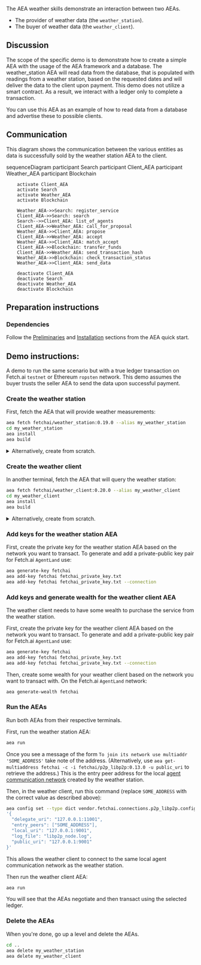 The AEA weather skills demonstrate an interaction between two AEAs.

* The provider of weather data (the `weather_station`).
* The buyer of weather data (the `weather_client`).

## Discussion

The scope of the specific demo is to demonstrate how to create a simple AEA with the usage of the AEA framework and a database. The weather_station AEA
will read data from the database, that is populated with readings from a weather station, based on the requested dates and will deliver the data to the client upon payment.
This demo does not utilize a smart contract. As a result, we interact with a ledger only to complete a transaction.

You can use this AEA as an example of how to read data from a database and advertise these to possible clients.  

## Communication

This diagram shows the communication between the various entities as data is successfully sold by the weather station AEA to the client. 

<div class="mermaid">
    sequenceDiagram
        participant Search
        participant Client_AEA
        participant Weather_AEA
        participant Blockchain
    
        activate Client_AEA
        activate Search
        activate Weather_AEA
        activate Blockchain
        
        Weather_AEA->>Search: register_service
        Client_AEA->>Search: search
        Search-->>Client_AEA: list_of_agents
        Client_AEA->>Weather_AEA: call_for_proposal
        Weather_AEA->>Client_AEA: propose
        Client_AEA->>Weather_AEA: accept
        Weather_AEA->>Client_AEA: match_accept
        Client_AEA->>Blockchain: transfer_funds
        Client_AEA->>Weather_AEA: send_transaction_hash
        Weather_AEA->>Blockchain: check_transaction_status
        Weather_AEA->>Client_AEA: send_data
        
        deactivate Client_AEA
        deactivate Search
        deactivate Weather_AEA
        deactivate Blockchain
       
</div>

## Preparation instructions

### Dependencies

Follow the <a href="../quickstart/#preliminaries">Preliminaries</a> and <a href="../quickstart/#installation">Installation</a> sections from the AEA quick start.

## Demo instructions:

A demo to run the same scenario but with a true ledger transaction on Fetch.ai `testnet` or Ethereum `ropsten` network. This demo assumes the buyer
trusts the seller AEA to send the data upon successful payment.

### Create the weather station

First, fetch the AEA that will provide weather measurements:
``` bash
aea fetch fetchai/weather_station:0.19.0 --alias my_weather_station
cd my_weather_station
aea install
aea build
```

<details><summary>Alternatively, create from scratch.</summary>
<p>

The following steps create the weather station from scratch:
``` bash
aea create my_weather_station
cd my_weather_station
aea add connection fetchai/p2p_libp2p:0.13.0
aea add connection fetchai/soef:0.14.0
aea add connection fetchai/ledger:0.11.0
aea add skill fetchai/weather_station:0.17.0
aea install
aea build
aea config set agent.default_connection fetchai/p2p_libp2p:0.13.0
aea config set --type dict agent.default_routing \
'{
  "fetchai/ledger_api:0.8.0": "fetchai/ledger:0.11.0",
  "fetchai/oef_search:0.11.0": "fetchai/soef:0.14.0"
}'
```

</p>
</details>


### Create the weather client

In another terminal, fetch the AEA that will query the weather station:
``` bash
aea fetch fetchai/weather_client:0.20.0 --alias my_weather_client
cd my_weather_client
aea install
aea build
```

<details><summary>Alternatively, create from scratch.</summary>
<p>

The following steps create the weather client from scratch:
``` bash
aea create my_weather_client
cd my_weather_client
aea add connection fetchai/p2p_libp2p:0.13.0
aea add connection fetchai/soef:0.14.0
aea add connection fetchai/ledger:0.11.0
aea add skill fetchai/weather_client:0.17.0
aea install
aea build
aea config set agent.default_connection fetchai/p2p_libp2p:0.13.0
aea config set --type dict agent.default_routing \
'{
  "fetchai/ledger_api:0.8.0": "fetchai/ledger:0.11.0",
  "fetchai/oef_search:0.11.0": "fetchai/soef:0.14.0"
}'
```

</p>
</details>


### Add keys for the weather station AEA

First, create the private key for the weather station AEA based on the network you want to transact. To generate and add a private-public key pair for Fetch.ai `AgentLand` use:
``` bash
aea generate-key fetchai
aea add-key fetchai fetchai_private_key.txt
aea add-key fetchai fetchai_private_key.txt --connection
```

### Add keys and generate wealth for the weather client AEA

The weather client needs to have some wealth to purchase the service from the weather station.

First, create the private key for the weather client AEA based on the network you want to transact. To generate and add a private-public key pair for Fetch.ai `AgentLand` use:
``` bash
aea generate-key fetchai
aea add-key fetchai fetchai_private_key.txt
aea add-key fetchai fetchai_private_key.txt --connection
```

Then, create some wealth for your weather client based on the network you want to transact with. On the Fetch.ai `AgentLand` network:
``` bash
aea generate-wealth fetchai
```

### Run the AEAs

Run both AEAs from their respective terminals.

First, run the weather station AEA:

``` bash
aea run
```

Once you see a message of the form `To join its network use multiaddr 'SOME_ADDRESS'` take note of the address. (Alternatively, use `aea get-multiaddress fetchai -c -i fetchai/p2p_libp2p:0.13.0 -u public_uri` to retrieve the address.) This is the entry peer address for the local <a href="../acn">agent communication network</a> created by the weather station.

<!-- Then, in the weather client, update the configuration of the client AEA's p2p connection by appending the following YAML text at the end of the `aea-config.yaml` file:

``` yaml
---
public_id: fetchai/p2p_libp2p:0.13.0
type: connection
config:
  delegate_uri: 127.0.0.1:11001
  entry_peers:
  - SOME_ADDRESS
  local_uri: 127.0.0.1:9001
  log_file: libp2p_node.log
  public_uri: 127.0.0.1:9001
```

where `SOME_ADDRESS` is replaced with the appropriate value.
 -->
Then, in the weather client, run this command (replace `SOME_ADDRESS` with the correct value as described above):
``` bash
aea config set --type dict vendor.fetchai.connections.p2p_libp2p.config \
'{
  "delegate_uri": "127.0.0.1:11001",
  "entry_peers": ["SOME_ADDRESS"],
  "local_uri": "127.0.0.1:9001",
  "log_file": "libp2p_node.log",
  "public_uri": "127.0.0.1:9001"
}'
```
This allows the weather client to connect to the same local agent communication network as the weather station.

Then run the weather client AEA:
``` bash
aea run
```

You will see that the AEAs negotiate and then transact using the selected ledger.

### Delete the AEAs

When you're done, go up a level and delete the AEAs.

``` bash
cd ..
aea delete my_weather_station
aea delete my_weather_client
```